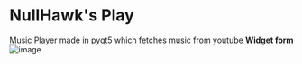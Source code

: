 # NullHawk's Play
 Music Player made in pyqt5 which fetches music from youtube
 **Widget form**
![image](https://github.com/nullHawk/NullHawk-s-Play/assets/83297944/5c65768d-dfc3-45d1-9288-d9f488dc12d9)
